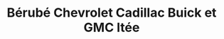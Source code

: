 ---
title: "Bérubé Chevrolet Cadillac Buick et GMC ltée"
url: /riviere-du-loup/berube-chevrolet-cadillac-buick-et-gmc-ltee/
shop: Autohaus
---